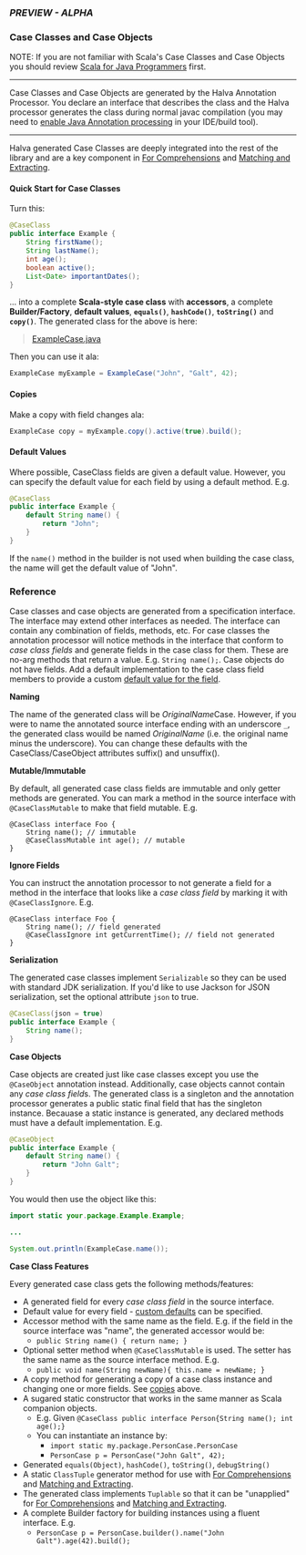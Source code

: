 ### *PREVIEW - ALPHA*

### Case Classes and Case Objects

NOTE: If you are not familiar with Scala's Case Classes and Case Objects you should review [Scala for Java Programmers](../../../../../../../../SCALA.md) first.

------------

Case Classes and Case Objects are generated by the Halva Annotation Processor. You declare an interface that describes the class and the Halva processor generates the class during normal javac compilation (you may need to [enable Java Annotation processing](../../../../../../../../IDEs.md) in your IDE/build tool).

------------

Halva generated Case Classes are deeply integrated into the rest of the library and are a key component in [For Comprehensions](../comprehension/README.md) and [Matching and Extracting](../matcher/README.md).

#### Quick Start for Case Classes

Turn this:

```java
@CaseClass
public interface Example {
    String firstName();
    String lastName();
    int age();
    boolean active();
    List<Date> importantDates();
}
```

... into a complete **Scala-style case class** with **accessors**, a complete **Builder/Factory**, **default values**, **`equals()`**, **`hashCode()`**, **`toString()`** and **`copy()`**. The generated class for the above is here:

> [ExampleCase.java](https://github.com/Randgalt/halva/blob/master/examples/example-generated/ExampleCase.java)

Then you can use it ala:

```java
ExampleCase myExample = ExampleCase("John", "Galt", 42);
```

#### Copies

Make a copy with field changes ala:

```java
ExampleCase copy = myExample.copy().active(true).build();
```
#### Default Values

Where possible, CaseClass fields are given a default value. However, you can specify the default value for each field by 
using a default method. E.g.

```java
@CaseClass
public interface Example {
    default String name() {
        return "John";
    }
}
```

If the `name()` method in the builder is not used when building the case class, the name will get the default value of "John".

### Reference

Case classes and case objects are generated from a specification interface. The interface may extend other interfaces as needed. The interface can contain any combination of fields, methods, etc. For case classes the annotation processor will notice methods in the interface that conform to _case class fields_ and generate fields in the case class for them. These are no-arg methods that return a value. E.g. `String name();`. Case objects do not have fields. Add a default implementation to the case class field members to provide a custom [default value for the field](#default-values).

**Naming**

The name of the generated class will be *OriginalName*Case. However, if you were to name the annotated source interface ending with an underscore `_`, the generated class wouild be named _OriginalName_ (i.e. the original name minus the underscore). You can change these defaults with the CaseClass/CaseObject attributes suffix() and unsuffix().

**Mutable/Immutable**

By default, all generated case class fields are immutable and only getter methods are generated. You can mark a method in the source interface with `@CaseClassMutable` to make that field mutable. E.g.

```
@CaseClass interface Foo {
    String name(); // immutable
    @CaseClassMutable int age(); // mutable
}
```

**Ignore Fields**

You can instruct the annotation processor to not generate a field for a method in the interface that looks like a _case class field_ by marking it with `@CaseClassIgnore`. E.g.

```
@CaseClass interface Foo {
    String name(); // field generated
    @CaseClassIgnore int getCurrentTime(); // field not generated
}
```

**Serialization**

The generated case classes implement `Serializable` so they can be used with standard JDK serialization. If you'd like to use Jackson for JSON serialization, set the optional attribute `json` to true.

```java
@CaseClass(json = true)
public interface Example {
    String name();
}
```

**Case Objects**

Case objects are created just like case classes except you use the `@CaseObject` annotation instead. Additionally, case objects cannot contain any *case class field*s. The generated class is a singleton and the annotation processor generates a public static final field that has the singleton instance. Becauase a static instance is generated, any declared methods must have a default implementation. E.g.

```java
@CaseObject
public interface Example {
    default String name() {
        return "John Galt";
    }
}
```

You would then use the object like this:

```java
import static your.package.Example.Example;

...

System.out.println(ExampleCase.name());
```

**Case Class Features**

Every generated case class gets the following methods/features:

* A generated field for every *case class field* in the source interface.
* Default value for every field - [custom defaults](#default-values) can be specified.
* Accessor method with the same name as the field. E.g. if the field in the source interface was "name", the generated accessor would be:
    * `public String name() { return name; }`
* Optional setter method when `@CaseClassMutable` is used. The setter has the same name as the source interface method. E.g. 
    * `public void name(String newName){ this.name = newName; }`
* A copy method for generating a copy of a case class instance and changing one or more fields. See [copies](#copies) above.
* A sugared static constructor that works in the same manner as Scala companion objects.
    * E.g. Given `@CaseClass public interface Person{String name(); int age();}`
    * You can instantiate an instance by:
        * `import static my.package.PersonCase.PersonCase`
        * `PersonCase p = PersonCase("John Galt", 42);`
* Generated `equals(Object)`, `hashCode()`, `toString()`, `debugString()`
* A static `ClassTuple` generator method for use with [For Comprehensions](../comprehension/README.md) and [Matching and Extracting](../matcher/README.md).
* The generated class implements `Tuplable` so that it can be "unapplied" for [For Comprehensions](../comprehension/README.md) and [Matching and Extracting](../matcher/README.md).
* A complete Builder factory for building instances using a fluent interface. E.g.
    * ```PersonCase p = PersonCase.builder().name("John Galt").age(42).build();```
